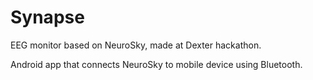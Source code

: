 # Synapse
EEG monitor based on NeuroSky, made at Dexter hackathon.

Android app that connects NeuroSky to mobile device using Bluetooth.
